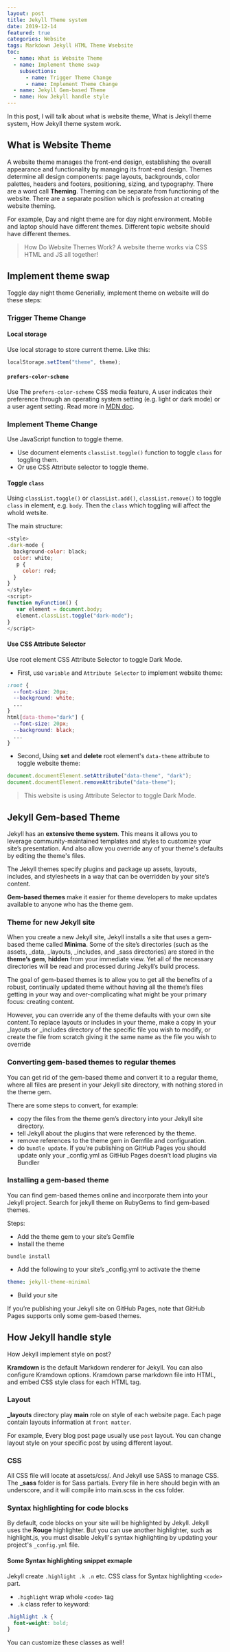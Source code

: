 ```yaml
---
layout: post
title: Jekyll Theme system
date: 2019-12-14
featured: true
categories: Website
tags: Markdown Jekyll HTML Theme Wsebsite
toc: 
  - name: What is Website Theme
  - name: Implement theme swap
    subsections: 
      - name: Trigger Theme Change
      - name: Implement Theme Change
  - name: Jekyll Gem-based Theme
  - name: How Jekyll handle style
---
```


In this post, I will talk about what is website theme, What is Jekyll theme system, How Jekyll theme system work.

## What is Website Theme

A website theme manages the front-end design, establishing the overall appearance and functionality by managing its front-end design. 
Themes determine all design components: page layouts, backgrounds, color palettes, headers and footers, positioning, sizing, and typography. 
There are a word call **Theming**. Theming can be separate from functioning of the website. There are a separate position which is profession at creating website theming.

For example, Day and night theme are for day night environment. Mobile and laptop should have different themes. Different topic website should have different themes.

> How Do Website Themes Work?
> A website theme works via CSS HTML and JS all together! 

## Implement theme swap

Toggle day night theme
Generially, implement theme on website will do these steps:

### Trigger Theme Change

#### Local storage
Use local storage to store current theme. 
Like this:
``` javascript
localStorage.setItem("theme", theme);
```
#### `prefers-color-scheme`
Use The `prefers-color-scheme` CSS media feature, A user indicates their preference through an operating system setting (e.g. light or dark mode) or a user agent setting.
Read more in [MDN doc](https://developer.mozilla.org/en-US/docs/Web/CSS/@media/prefers-color-scheme).

### Implement Theme Change
Use JavaScript function to toggle theme.
- Use document elements `classList.toggle()` function to toggle `class` for toggling them.
- Or use CSS Attribute selector to toggle theme.

#### Toggle `class`
Using `classList.toggle()` or `classList.add()`, `classList.remove()` to toggle `class` in element, e.g. `body`. Then the `class` which toggling will affect the whold wetsite.

The main structure:
```javascript
<style>
.dark-mode {
  background-color: black;
  color: white;
   p {
     color: red;
  }
}
</style>
<script>
function myFunction() {
   var element = document.body;
   element.classList.toggle("dark-mode");
}
</script>
```

#### Use CSS Attribute Selector

Use root element CSS Attribute Selector to toggle Dark Mode.

- First, use `variable` and `Attribute Selector` to implement website theme:
```css
:root {
  --font-size: 20px;
  --background: white;
  ...
}
html[data-theme="dark"] {
  --font-size: 20px;
  --background: black;
  ...
}
```

- Second, Using **set** and **delete** root element's `data-theme` attribute to toggle website theme: 
```javascript
document.documentElement.setAttribute("data-theme", "dark"); 
document.documentElement.removeAttribute("data-theme");
```

> This website is using Attribute Selector to toggle Dark Mode.

## Jekyll Gem-based Theme

Jekyll has an **extensive theme system**. This means it allows you to leverage community-maintained templates and styles to customize your site’s presentation. And also allow you override any of your theme's defaults by editing the theme's files. 

The Jekyll themes specify plugins and package up assets, layouts, includes, and stylesheets in a way that can be overridden by your site’s content. 

**Gem-based themes** make it easier for theme developers to make updates available to anyone who has the theme gem. 

### Theme for new Jekyll site
When you create a new Jekyll site, Jekyll installs a site that uses a gem-based theme called **Minima**.
Some of the site’s directories (such as the assets, _data, _layouts, _includes, and _sass directories) are stored in the **theme’s gem**, **hidden** from your immediate view. Yet all of the necessary directories will be read and processed during Jekyll’s build process.

The goal of gem-based themes is to allow you to get all the benefits of a robust, continually updated theme without having all the theme’s files getting in your way and over-complicating what might be your primary focus: creating content.

However, you can override any of the theme defaults with your own site content.To replace layouts or includes in your theme, make a copy in your _layouts or _includes directory of the specific file you wish to modify, or create the file from scratch giving it the same name as the file you wish to override

### Converting gem-based themes to regular themes

You can get rid of the gem-based theme and convert it to a regular theme, where all files are present in your Jekyll site directory, with nothing stored in the theme gem.

There are some steps to convert, for example:
- copy the files from the theme gem’s directory into your Jekyll site directory. 
- tell Jekyll about the plugins that were referenced by the theme.
- remove references to the theme gem in Gemfile and configuration. 
- do `bundle update`. If you’re publishing on GitHub Pages you should update only your _config.yml as GitHub Pages doesn’t load plugins via Bundler

### Installing a gem-based theme

You can find gem-based themes online and incorporate them into your Jekyll project. Search for jekyll theme on RubyGems to find gem-based themes.

Steps:
- Add the theme gem to your site’s Gemfile
- Install the theme
```terminal
bundle install
```
- Add the following to your site’s _config.yml to activate the theme
```yml
theme: jekyll-theme-minimal
```
- Build your site

If you’re publishing your Jekyll site on GitHub Pages, note that GitHub Pages supports only some gem-based themes.

## How Jekyll handle style

How Jekyll implement style on post? 

**Kramdown** is the default Markdown renderer for Jekyll. You can also configure Kramdown options.
Kramdown parse markdown file into HTML, and embed CSS style class for each HTML tag. 

### Layout
**_layouts** directory play **main** role on style of each website page.
Each page contain layouts information at `front matter`. 

For example, Every blog post page usually use `post` layout. You can change layout style on your specific post by using different layout.

### CSS
All CSS file will locate at assets/css/. And Jekyll use SASS to manage CSS.
The **_sass** folder is for Sass partials. Every file in here should begin with an underscore, and it will compile into main.scss in the css folder.

### Syntax highlighting for code blocks

By default, code blocks on your site will be highlighted by Jekyll. Jekyll uses the **Rouge** highlighter.
But you can use another highlighter, such as highlight.js, you must disable Jekyll's syntax highlighting by updating your project's `_config.yml` file.

#### Some Syntax highlighting snippet exmaple
Jekyll create `.highlight .k .n` etc. CSS class for Syntax highlighting `<code>` part. 
- `.highlight` wrap whole `<code>` tag
- `.k` class refer to keyword:

```css
.highlight .k {
  font-weight: bold;
}
```

You can customize these classes as well!

